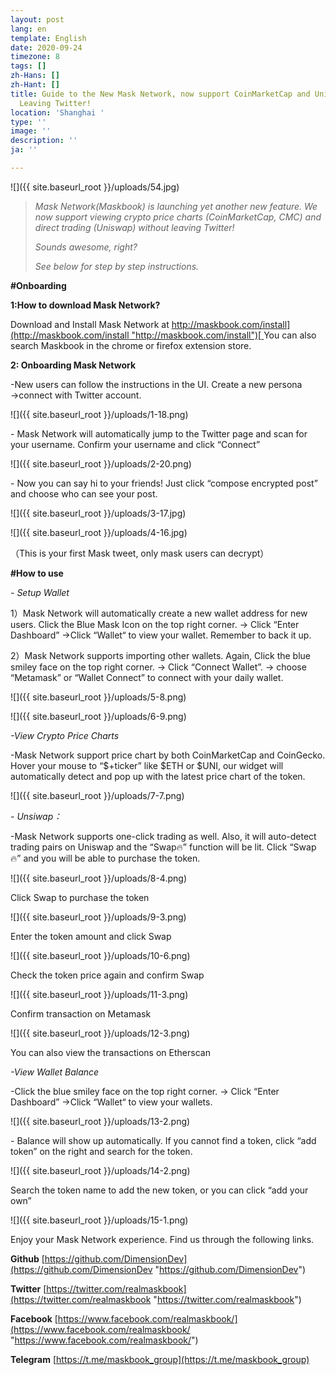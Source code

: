 ```yaml
---
layout: post
lang: en
template: English
date: 2020-09-24
timezone: 8
tags: []
zh-Hans: []
zh-Hant: []
title: Guide to the New Mask Network, now support CoinMarketCap and Uniswap without
  Leaving Twitter!
location: 'Shanghai '
type: ''
image: ''
description: ''
ja: ''

---
```

![]({{ site.baseurl_root }}/uploads/54.jpg)

> _Mask Network(Maskbook) is launching yet another new feature. We now support viewing crypto price charts (CoinMarketCap, CMC) and direct trading (Uniswap) without leaving Twitter!_
>
> _Sounds awesome, right?_
>
> _See below for step by step instructions._

**#Onboarding**

**1:How to download Mask Network?**

Download and Install Mask Network at [http://maskbook.com/install](http://maskbook.com/install "http://maskbook.com/install")[ ](https://t.co/81mZ0u9isl?amp=1)You can also search Maskbook in the chrome or firefox extension store.

**2: Onboarding Mask Network**

\-New users can follow the instructions in the UI. Create a new persona →connect with Twitter account.

![]({{ site.baseurl_root }}/uploads/1-18.png)

\- Mask Network will automatically jump to the Twitter page and scan for your username. Confirm your username and click “Connect”

![]({{ site.baseurl_root }}/uploads/2-20.png)

\- Now you can say hi to your friends! Just click “compose encrypted post” and choose who can see your post.

![]({{ site.baseurl_root }}/uploads/3-17.jpg)

![]({{ site.baseurl_root }}/uploads/4-16.jpg)

（This is your first Mask tweet, only mask users can decrypt）

**#How to use**

_- Setup Wallet_

1）Mask Network will automatically create a new wallet address for new users. Click the Blue Mask Icon on the top right corner. → Click “Enter Dashboard” →Click “Wallet“ to view your wallet. Remember to back it up.

2）Mask Network supports importing other wallets. Again, Click the blue smiley face on the top right corner. → Click “Connect Wallet”. → choose “Metamask” or “Wallet Connect” to connect with your daily wallet.

![]({{ site.baseurl_root }}/uploads/5-8.png)

![]({{ site.baseurl_root }}/uploads/6-9.png)

_-View Crypto Price Charts_

\-Mask Network support price chart by both CoinMarketCap and CoinGecko. Hover your mouse to “$+ticker” like $ETH or $UNI, our widget will automatically detect and pop up with the latest price chart of the token.

![]({{ site.baseurl_root }}/uploads/7-7.png)

_- Unsiwap：_

\-Mask Network supports one-click trading as well. Also, it will auto-detect trading pairs on Uniswap and the “Swap🔥” function will be lit. Click “Swap🔥” and you will be able to purchase the token.

![]({{ site.baseurl_root }}/uploads/8-4.png)

Click Swap to purchase the token

![]({{ site.baseurl_root }}/uploads/9-3.png)

Enter the token amount and click Swap

![]({{ site.baseurl_root }}/uploads/10-6.png)

Check the token price again and confirm Swap

![]({{ site.baseurl_root }}/uploads/11-3.png)

Confirm transaction on Metamask

![]({{ site.baseurl_root }}/uploads/12-3.png)

You can also view the transactions on Etherscan

_-View Wallet Balance_

\-Click the blue smiley face on the top right corner. → Click “Enter Dashboard” →Click “Wallet“ to view your wallets.

![]({{ site.baseurl_root }}/uploads/13-2.png)

\- Balance will show up automatically. If you cannot find a token, click “add token” on the right and search for the token.

![]({{ site.baseurl_root }}/uploads/14-2.png)

Search the token name to add the new token, or you can click “add your own”

![]({{ site.baseurl_root }}/uploads/15-1.png)

Enjoy your Mask Network experience. Find us through the following links.

**Github** [https://github.com/DimensionDev](https://github.com/DimensionDev "https://github.com/DimensionDev")

**Twitter** [https://twitter.com/realmaskbook](https://twitter.com/realmaskbook "https://twitter.com/realmaskbook")

**Facebook** [https://www.facebook.com/realmaskbook/](https://www.facebook.com/realmaskbook/ "https://www.facebook.com/realmaskbook/")

**Telegram** [https://t.me/maskbook_group](https://t.me/maskbook_group)